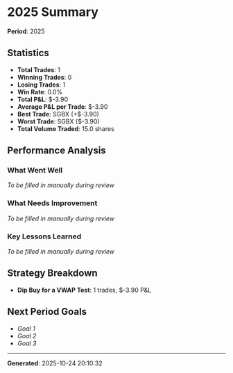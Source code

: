 # 2025 Summary

**Period**: 2025

## Statistics

- **Total Trades**: 1
- **Winning Trades**: 0
- **Losing Trades**: 1
- **Win Rate**: 0.0%
- **Total P&L**: $-3.90
- **Average P&L per Trade**: $-3.90
- **Best Trade**: SGBX (+$-3.90)
- **Worst Trade**: SGBX ($-3.90)
- **Total Volume Traded**: 15.0 shares

## Performance Analysis

### What Went Well

_To be filled in manually during review_

### What Needs Improvement

_To be filled in manually during review_

### Key Lessons Learned

_To be filled in manually during review_

## Strategy Breakdown

- **Dip Buy for a VWAP Test**: 1 trades, $-3.90 P&L

## Next Period Goals

- _Goal 1_
- _Goal 2_
- _Goal 3_

---

**Generated**: 2025-10-24 20:10:32
